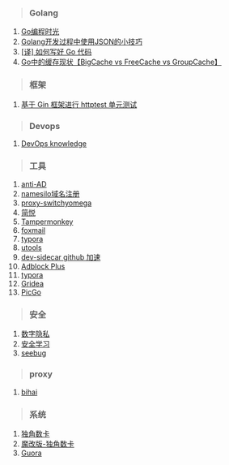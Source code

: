 > ### Golang
1. [Go编程时光](http://golang.iswbm.com/en/latest/index.html "Go编程时光")
2. [Golang开发过程中使用JSON的小技巧](https://github.com/lper/document/blob/master/tech/Golang%20%E4%B8%AD%E4%BD%BF%E7%94%A8%20JSON%20%E7%9A%84%E5%B0%8F%E6%8A%80%E5%B7%A7.md "Golang开发过程中使用JSON的小技巧")
3. [[译] 如何写好 Go 代码](https://github.com/lper/document/blob/master/tech/%5B%E8%AF%91%5D%20%E5%A6%82%E4%BD%95%E5%86%99%E5%A5%BD%20Go%20%E4%BB%A3%E7%A0%81.md "[译] 如何写好 Go 代码")
4. [Go中的缓存现状【BigCache vs FreeCache vs GroupCache】](https://github.com/lper/document/blob/master/tech/Go%E4%B8%AD%E7%9A%84%E7%BC%93%E5%AD%98%E7%8E%B0%E7%8A%B6%E3%80%90BigCache%20vs%20FreeCache%20vs%20GroupCache%E3%80%91.md "Go中的缓存现状【BigCache vs FreeCache vs GroupCache】")
>### 框架
1. [基于 Gin 框架进行 httptest 单元测试](https://github.com/lper/document/blob/master/tech/Golang%20%E5%AD%A6%E4%B9%A0%E2%80%94%E2%80%94%E5%9F%BA%E4%BA%8E%20Gin%20%E6%A1%86%E6%9E%B6%E8%BF%9B%E8%A1%8C%20httptest%20%E5%8D%95%E5%85%83%E6%B5%8B%E8%AF%95.md "基于 Gin 框架进行 httptest 单元测试")
> ### Devops
1. [DevOps knowledge](https://devops.phodal.com/)
> ### 工具
1. [anti-AD](https://anti-ad.net/)
2. [namesilo域名注册](https://www.namesilo.com/) 
3. [proxy-switchyomega](https://github.com/FelisCatus/SwitchyOmega/)
4. [简悦](http://ksria.com/simpread/)
5. [Tampermonkey](http://tampermonkey.net/)
6. [foxmail](https://www.foxmail.com/)
7. [typora](https://www.typora.io/)
8. [utools](http://u.tools/)
9. [dev-sidecar github 加速](https://github.com/docmirror/dev-sidecar)
10. [Adblock Plus](https://adblockplus.org/)
11. [typora](https://www.typora.io/)
12. [Gridea](https://github.com/getgridea/gridea)
13. [PicGo](https://github.com/Molunerfinn/PicGo)
> ### 安全
1. [数字隐私](https://github.com/ffffffff0x/Digital-Privacy)
2. [安全学习](https://github.com/ffffffff0x/1earn)
3. [seebug](https://paper.seebug.org/)
> ### proxy
1. [bihai](https://proxies.bihai.cf/)

> ### 系统
 1. [独角数卡](https://github.com/assimon/dujiaoka)
 2. [魔改版-独角数卡](https://github.com/iLay1678/dujiaoka-mod)
 3. [Guora](https://github.com/meloalright/guora)